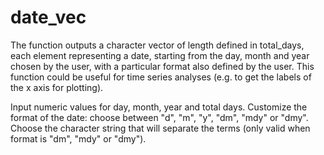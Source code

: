 # date_vec

The function outputs a character vector of length defined in total_days, each element representing
a date, starting from the day, month and year chosen by the user, with a particular format also 
defined by the user. This function could be useful for time series analyses (e.g. to get the labels of the x axis for plotting).

Input numeric values for day, month, year and total days.
Customize the format of the date: choose between "d", "m", "y", "dm", "mdy" or "dmy".
Choose the character string that will separate the terms (only valid when format is "dm", "mdy" or "dmy").


